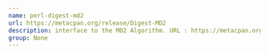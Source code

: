 ```yaml
---
name: perl-digest-md2
url: https://metacpan.org/release/Digest-MD2
description: interface to the MD2 Algorithm. URL : https://metacpan.org/release/Digest-MD2 Groups : None
group: None
---
```

